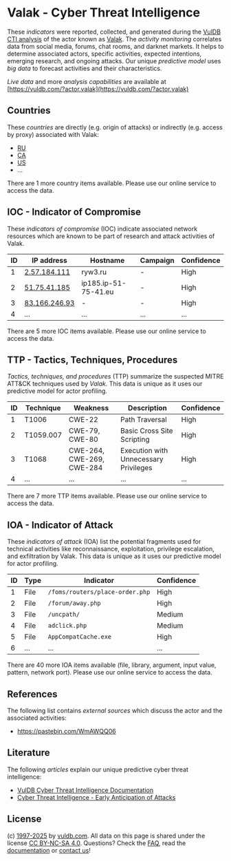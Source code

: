 # Valak - Cyber Threat Intelligence

These _indicators_ were reported, collected, and generated during the [VulDB CTI analysis](https://vuldb.com/?kb.cti) of the actor known as [Valak](https://vuldb.com/?actor.valak). The _activity monitoring_ correlates data from social media, forums, chat rooms, and darknet markets. It helps to determine associated actors, specific activities, expected intentions, emerging research, and ongoing attacks. Our unique _predictive model_ uses _big data_ to forecast activities and their characteristics.

_Live data_ and more _analysis capabilities_ are available at [https://vuldb.com/?actor.valak](https://vuldb.com/?actor.valak)

## Countries

These _countries_ are directly (e.g. origin of attacks) or indirectly (e.g. access by proxy) associated with Valak:

* [RU](https://vuldb.com/?country.ru)
* [CA](https://vuldb.com/?country.ca)
* [US](https://vuldb.com/?country.us)
* ...

There are 1 more country items available. Please use our online service to access the data.

## IOC - Indicator of Compromise

These _indicators of compromise_ (IOC) indicate associated network resources which are known to be part of research and attack activities of Valak.

ID | IP address | Hostname | Campaign | Confidence
-- | ---------- | -------- | -------- | ----------
1 | [2.57.184.111](https://vuldb.com/?ip.2.57.184.111) | ryw3.ru | - | High
2 | [51.75.41.185](https://vuldb.com/?ip.51.75.41.185) | ip185.ip-51-75-41.eu | - | High
3 | [83.166.246.93](https://vuldb.com/?ip.83.166.246.93) | - | - | High
4 | ... | ... | ... | ...

There are 5 more IOC items available. Please use our online service to access the data.

## TTP - Tactics, Techniques, Procedures

_Tactics, techniques, and procedures_ (TTP) summarize the suspected MITRE ATT&CK techniques used by _Valak_. This data is unique as it uses our predictive model for actor profiling.

ID | Technique | Weakness | Description | Confidence
-- | --------- | -------- | ----------- | ----------
1 | T1006 | CWE-22 | Path Traversal | High
2 | T1059.007 | CWE-79, CWE-80 | Basic Cross Site Scripting | High
3 | T1068 | CWE-264, CWE-269, CWE-284 | Execution with Unnecessary Privileges | High
4 | ... | ... | ... | ...

There are 7 more TTP items available. Please use our online service to access the data.

## IOA - Indicator of Attack

These _indicators of attack_ (IOA) list the potential fragments used for technical activities like reconnaissance, exploitation, privilege escalation, and exfiltration by Valak. This data is unique as it uses our predictive model for actor profiling.

ID | Type | Indicator | Confidence
-- | ---- | --------- | ----------
1 | File | `/foms/routers/place-order.php` | High
2 | File | `/forum/away.php` | High
3 | File | `/uncpath/` | Medium
4 | File | `adclick.php` | Medium
5 | File | `AppCompatCache.exe` | High
6 | ... | ... | ...

There are 40 more IOA items available (file, library, argument, input value, pattern, network port). Please use our online service to access the data.

## References

The following list contains _external sources_ which discuss the actor and the associated activities:

* https://pastebin.com/WmAWQQ06

## Literature

The following _articles_ explain our unique predictive cyber threat intelligence:

* [VulDB Cyber Threat Intelligence Documentation](https://vuldb.com/?kb.cti)
* [Cyber Threat Intelligence - Early Anticipation of Attacks](https://www.scip.ch/en/?labs.20201022)

## License

(c) [1997-2025](https://vuldb.com/?kb.changelog) by [vuldb.com](https://vuldb.com/?kb.about). All data on this page is shared under the license [CC BY-NC-SA 4.0](https://creativecommons.org/licenses/by-nc-sa/4.0/). Questions? Check the [FAQ](https://vuldb.com/?kb.faq), read the [documentation](https://vuldb.com/?kb) or [contact us](https://vuldb.com/?contact)!
